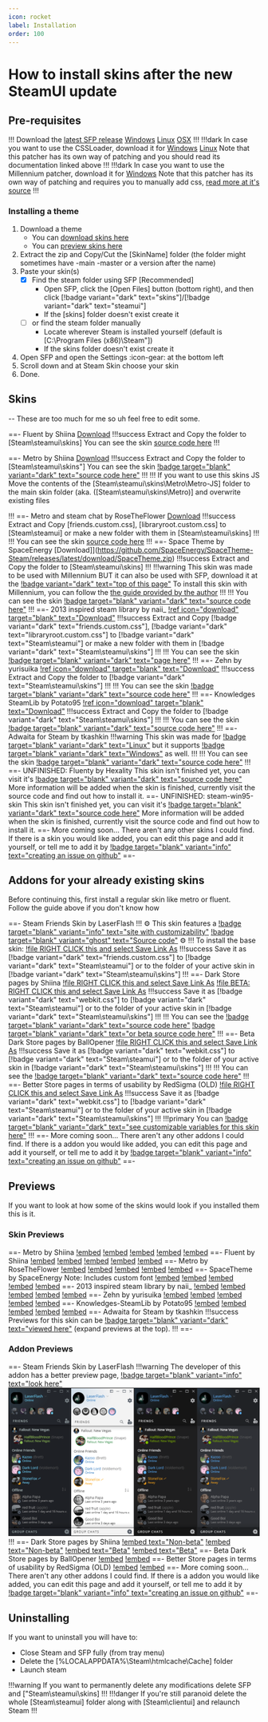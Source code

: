 ```yaml
---
icon: rocket
label: Installation
order: 100
---
```

# How to install skins after the new SteamUI update

## Pre-requisites

!!! Download the [latest SFP release](https://github.com/PhantomGamers/SFP/releases)
[Windows](https://github.com/PhantomGamers/SFP/releases/latest/download/SFP_UI-win10-x64-SelfContained.zip) [Linux](https://github.com/PhantomGamers/SFP/releases/latest/download/SFP_UI-linux-x64-SelfContained.tar.gz) [OSX](https://github.com/PhantomGamers/SFP/releases/latest/download/SFP_UI-osx-x64-SelfContained.tar.gz)
!!!
!!!dark In case you want to use the CSSLoader, download it for [Windows](https://docs.deckthemes.com/CSSLoader/Install/#windows) [Linux](https://docs.deckthemes.com/CSSLoader/Install/#linux)
Note that this patcher has its own way of patching and you should read its documentation linked above
!!!
!!!dark In case you want to use the Millennium patcher, download it for [Windows](https://github.com/ShadowMonster99/millennium-steam-patcher/releases/latest/download/millennium.exe)
Note that this patcher has its own way of patching and requires you to manually add css, [read more at it's source](https://github.com/ShadowMonster99/millennium-steam-patcher/#readme)
!!!

### Installing a theme

1. Download a theme
   - You can [download skins here](#skins)
   - You can [preview skins here](#previews)
2. Extract the zip and Copy/Cut the [SkinName] folder (the folder might sometimes have -main -master or a version after the name)
3. Paste your skin(s)
   - [x] Find the steam folder using SFP [Recommended]
     - Open SFP, click the [Open Files] button (bottom right), and then click [!badge variant="dark" text="skins"]/[!badge variant="dark" text="steamui"]
     - If the [skins] folder doesn't exist create it
   - [ ] or find the steam folder manually
     - Locate wherever Steam is installed yourself (default is [C:\Program Files (x86)\Steam"])
     - If the skins folder doesn't exist create it
4. Open SFP and open the Settings :icon-gear: at the bottom left
5. Scroll down and at Steam Skin choose your skin
6. Done.

## Skins
-- These are too much for me so uh feel free to edit some.

==- Fluent by Shiina
[Download](https://download-directory.github.io/?url=https://github.com/AikoMidori/SteamSkins/tree/main/Fluent/)
!!!success Extract and Copy the folder to [Steam\steamui\skins]
You can see the skin [source code here](https://github.com/AikoMidori/SteamSkins)
!!!

==- Metro by Shiina
[Download](https://download-directory.github.io/?url=https://github.com/AikoMidori/SteamSkins/tree/main/Metro/)
!!!success Extract and Copy the folder to [Steam\steamui\skins"]
You can see the skin [!badge target="blank" variant="dark" text="source code here"](https://github.com/AikoMidori/SteamSkins)
!!!
!!! If you want to use this skins JS
Move the contents of the [Steam\steamui\skins\Metro\Metro-JS] folder to the main skin folder (aka. ([Steam\steamui\skins\Metro)] and overwrite existing files

!!!
==- Metro and steam chat by RoseTheFlower
[Download](https://github.com/RoseTheFlower/MetroSteam/archive/refs/heads/master.zip)
!!!success Extract and Copy [friends.custom.css], [libraryroot.custom.css] to [Steam\steamui] or make a new folder with them in [Steam\steamui\skins]
!!!
!!! You can see the skin [source code here](https://github.com/RoseTheFlower/MetroSteam)
!!!
==- Space Theme by SpaceEnergy
[Download]](https://github.com/SpaceEnergy/SpaceTheme-Steam/releases/latest/download/SpaceTheme.zip)
!!!success Extract and Copy the folder to [Steam\steamui\skins]
!!!
!!!warning This skin was made to be used with Millennium BUT it can also be used with SFP, download it at the [!badge variant="dark" text="top of this page"](/guides/installation.md#pre-requisites)
To install this skin with Millennium, you can follow the [the guide provided by the author](https://github.com/SpaceEnergy/SpaceTheme-Steam#installation)
!!!
!!! You can see the skin [!badge target="blank" variant="dark" text="source code here"](https://github.com/SpaceEnergy/SpaceTheme-Steam)
!!!
==- 2013 inspired steam library by naii_
[!ref icon="download" target="blank" text="Download"](https://gamebanana.com/mods/download/305429)
!!!success Extract and Copy [!badge variant="dark" text="friends.custom.css"], [!badge variant="dark" text="libraryroot.custom.css"] to [!badge variant="dark" text="Steam\steamui"] or make a new folder with them in [!badge variant="dark" text="Steam\steamui\skins"]
!!!
!!! You can see the skin [!badge target="blank" variant="dark" text="page here"](https://gamebanana.com/mods/305429)
!!!
==- Zehn by yurisuika
[!ref icon="download" target="blank" text="Download"](https://github.com/yurisuika/Zehn/archive/refs/heads/master.zip)
!!!success Extract and Copy the folder to [!badge variant="dark" text="Steam\steamui\skins"]
!!!
!!! You can see the skin [!badge target="blank" variant="dark" text="source code here"](https://github.com/yurisuika/Zehn)
!!!
==- Knowledges SteamLib by Potato95
[!ref icon="download" target="blank" text="Download"](https://github.com/Potato95/Knowledges-SteamLib/archive/refs/heads/master.zip)
!!!success Extract and Copy the folder to [!badge variant="dark" text="Steam\steamui\skins"]
!!!
!!! You can see the skin [!badge target="blank" variant="dark" text="source code here"](https://github.com/RoseTheFlower/MetroSteam)
!!!
==- Adwaita for Steam by tkashkin
!!!warning This skin was made for [!badge target="blank" variant="dark" text="Linux"](https://github.com/tkashkin/Adwaita-for-Steam#installation) but it supports [!badge target="blank" variant="dark" text="Windows"](https://docs.deckthemes.com/CSSLoader/Install/#windows) as well.
!!!
!!! You can see the skin [!badge target="blank" variant="dark" text="source code here"](https://github.com/tkashkin/Adwaita-for-Steam)
!!!
==- UNFINISHED: Fluenty by Hexality
This skin isn't finished yet, you can visit it's [!badge target="blank" variant="dark" text="source code here"](https://github.com/Hexality/Fluenty)
More information will be added when the skin is finished, currently visit the source code and find out how to install it.
==- UNFINISHED: steam-win95-skin
This skin isn't finished yet, you can visit it's [!badge target="blank" variant="dark" text="source code here"](https://github.com/2641a40fd44383320adde4b027a1d0b03bd550/steam-win95-skin)
More information will be added when the skin is finished, currently visit the source code and find out how to install it.
==- More coming soon...
There aren't any other skins I could find. If there is a skin you would like added, you can edit this page and add it yourself, or tell me to add it by [!badge target="blank" variant="info" text="creating an issue on github"](https://github.com/xamionex/steamskins/issues/new?assignees=xamionex&labels=documentation&projects=&template=change-request.md&title=)
==-

## Addons for your already existing skins

Before continuing this, first install a regular skin like metro or fluent.\
Follow the guide above if you don't know how

==- Steam Friends Skin by LaserFlash
!!! :gear: This skin features a [!badge target="blank" variant="info" text="site with customizability"](https://chat.lasr.skin/) [!badge target="blank" variant="ghost" text="Source code"](https://github.com/LaserFlash/steam-chat-skin/) :gear:
!!!
To install the base skin:
[!file RIGHT CLICK this and select Save Link As](https://raw.githubusercontent.com/LaserFlash/steam-chat-skin/main/friends.custom.css)
!!!success Save it as [!badge variant="dark" text="friends.custom.css"] to [!badge variant="dark" text="Steam\steamui"] or to the folder of your active skin in [!badge variant="dark" text="Steam\steamui\skins"]
!!!
==- Dark Store pages by Shiina
[!file RIGHT CLICK this and select Save Link As](https://raw.githubusercontent.com/AikoMidori/steam-dark-mode/master/webkit.css)
[!file BETA: RIGHT CLICK this and select Save Link As](https://raw.githubusercontent.com/AikoMidori/steam-dark-mode/beta/build/css/webkit.css)
!!!success Save it as [!badge variant="dark" text="webkit.css"] to [!badge variant="dark" text="Steam\steamui"] or to the folder of your active skin in [!badge variant="dark" text="Steam\steamui\skins"]
!!!
!!! You can see the [!badge target="blank" variant="dark" text="source code here"](https://github.com/AikoMidori/steam-dark-mode) [!badge target="blank" variant="dark" text="or beta source code here"](https://github.com/AikoMidori/steam-dark-mode/tree/beta)
!!!
==- Beta Dark Store pages by BallOpener
[!file RIGHT CLICK this and select Save Link As](https://raw.githubusercontent.com/BallOpener/steam-dark-mode/beta2/css/webkit.css)
!!!success Save it as [!badge variant="dark" text="webkit.css"] to [!badge variant="dark" text="Steam\steamui"] or to the folder of your active skin in [!badge variant="dark" text="Steam\steamui\skins"]
!!!
!!! You can see the [!badge target="blank" variant="dark" text="source code here"](https://github.com/BallOpener/steam-dark-mode/tree/beta2)
!!!
==- Better Store pages in terms of usability by RedSigma (OLD)
[!file RIGHT CLICK this and select Save Link As](/assets/css/webkit.css)
!!!success Save it as [!badge variant="dark" text="webkit.css"] to [!badge variant="dark" text="Steam\steamui"] or to the folder of your active skin in [!badge variant="dark" text="Steam\steamui\skins"]
!!!
!!!primary You can [!badge target="blank" variant="dark" text="see customizable variables for this skin here"](/assets/css/store.css)
!!!
==- More coming soon...
There aren't any other addons I could find. If there is a addon you would like added, you can edit this page and add it yourself, or tell me to add it by [!badge target="blank" variant="info" text="creating an issue on github"](https://github.com/xamionex/steamskins/issues/new?assignees=xamionex&labels=documentation&projects=&template=change-request.md&title=)
==-

## Previews

If you want to look at how some of the skins would look if you installed them this is it.

### Skin Previews

==- Metro by Shiina
[!embed](/assets/image-comparison/index.html?o=/assets/images/skins/default/library.png&n=/assets/images/skins/shiinametro/library.png)
[!embed](/assets/image-comparison/index.html?o=/assets/images/skins/default/game.png&n=/assets/images/skins/shiinametro/game.png)
[!embed](/assets/image-comparison/index.html?o=/assets/images/skins/default/store.png&n=/assets/images/skins/shiinametro/store.png)
[!embed](/assets/image-comparison/index.html?o=/assets/images/skins/default/overlay.png&n=/assets/images/skins/shiinametro/overlay.png)
[!embed](/assets/image-comparison/index.html?o=/assets/images/skins/default/friends.png&n=/assets/images/skins/shiinametro/friends.png)
==- Fluent by Shiina
[!embed](/assets/image-comparison/index.html?o=/assets/images/skins/default/library.png&n=/assets/images/skins/shiinafluent/library.png)
[!embed](/assets/image-comparison/index.html?o=/assets/images/skins/default/game.png&n=/assets/images/skins/shiinafluent/game.png)
[!embed](/assets/image-comparison/index.html?o=/assets/images/skins/default/store.png&n=/assets/images/skins/shiinafluent/store.png)
[!embed](/assets/image-comparison/index.html?o=/assets/images/skins/default/overlay.png&n=/assets/images/skins/shiinafluent/overlay.png)
[!embed](/assets/image-comparison/index.html?o=/assets/images/skins/default/friends.png&n=/assets/images/skins/shiinafluent/friends.png)
==- Metro by RoseTheFlower
[!embed](/assets/image-comparison/index.html?o=/assets/images/skins/default/library.png&n=/assets/images/skins/rosemetro/library.png)
[!embed](/assets/image-comparison/index.html?o=/assets/images/skins/default/game.png&n=/assets/images/skins/rosemetro/game.png)
[!embed](/assets/image-comparison/index.html?o=/assets/images/skins/default/store.png&n=/assets/images/skins/rosemetro/store.png)
[!embed](/assets/image-comparison/index.html?o=/assets/images/skins/default/overlay.png&n=/assets/images/skins/rosemetro/overlay.png)
[!embed](/assets/image-comparison/index.html?o=/assets/images/skins/default/friends.png&n=/assets/images/skins/rosemetro/friends.png)
==- SpaceTheme by SpaceEnergy
Note: Includes custom font
[!embed](/assets/image-comparison/index.html?o=/assets/images/skins/default/library.png&n=/assets/images/skins/spacetheme/library.png)
[!embed](/assets/image-comparison/index.html?o=/assets/images/skins/default/game.png&n=/assets/images/skins/spacetheme/game.png)
[!embed](/assets/image-comparison/index.html?o=/assets/images/skins/default/store.png&n=/assets/images/skins/spacetheme/store.png)
[!embed](/assets/image-comparison/index.html?o=/assets/images/skins/default/overlay.png&n=/assets/images/skins/spacetheme/overlay.png)
[!embed](/assets/image-comparison/index.html?o=/assets/images/skins/default/friends.png&n=/assets/images/skins/spacetheme/friends.png)
==- 2013 inspired steam library by naii_
[!embed](/assets/image-comparison/index.html?o=/assets/images/skins/default/library.png&n=/assets/images/skins/2013/library.png)
[!embed](/assets/image-comparison/index.html?o=/assets/images/skins/default/game.png&n=/assets/images/skins/2013/game.png)
[!embed](/assets/image-comparison/index.html?o=/assets/images/skins/default/store.png&n=/assets/images/skins/2013/store.png)
[!embed](/assets/image-comparison/index.html?o=/assets/images/skins/default/overlay.png&n=/assets/images/skins/2013/overlay.png)
[!embed](/assets/image-comparison/index.html?o=/assets/images/skins/default/friends.png&n=/assets/images/skins/2013/friends.png)
==- Zehn by yurisuika
[!embed](/assets/image-comparison/index.html?o=/assets/images/skins/default/library.png&n=/assets/images/skins/zehn/library.png)
[!embed](/assets/image-comparison/index.html?o=/assets/images/skins/default/game.png&n=/assets/images/skins/zehn/game.png)
[!embed](/assets/image-comparison/index.html?o=/assets/images/skins/default/store.png&n=/assets/images/skins/zehn/store.png)
[!embed](/assets/image-comparison/index.html?o=/assets/images/skins/default/overlay.png&n=/assets/images/skins/zehn/overlay.png)
[!embed](/assets/image-comparison/index.html?o=/assets/images/skins/default/friends.png&n=/assets/images/skins/zehn/friends.png)
==- Knowledges-SteamLib by Potato95
[!embed](/assets/image-comparison/index.html?o=/assets/images/skins/default/library.png&n=/assets/images/skins/knowledges/library.png)
[!embed](/assets/image-comparison/index.html?o=/assets/images/skins/default/game.png&n=/assets/images/skins/knowledges/game.png)
[!embed](/assets/image-comparison/index.html?o=/assets/images/skins/default/store.png&n=/assets/images/skins/knowledges/store.png)
[!embed](/assets/image-comparison/index.html?o=/assets/images/skins/default/overlay.png&n=/assets/images/skins/knowledges/overlay.png)
[!embed](/assets/image-comparison/index.html?o=/assets/images/skins/default/friends.png&n=/assets/images/skins/knowledges/friends.png)
==- Adwaita for Steam by tkashkin
!!!success Previews for this skin can be [!badge target="blank" variant="dark" text="viewed here"](https://github.com/tkashkin/Adwaita-for-Steam#previews) (expand previews at the top).
!!!
==-

### Addon Previews

==- Steam Friends Skin by LaserFlash
!!!warning The developer of this addon has a better preview page, [!badge target="blank" variant="info" text="look here"](https://chat.lasr.skin/)
![LaserFlash previews](/assets/images/addons/laserflash/friends.png)
!!!
==- Dark Store pages by Shiina
[!embed text="Non-beta"](/assets/image-comparison/index.html?o=/assets/images/skins/default/store.png&n=/assets/images/addons/shiina/store.png)
[!embed text="Non-beta"](/assets/image-comparison/index.html?o=/assets/images/skins/default/storepage.png&n=/assets/images/addons/shiina/storepage.png)
[!embed text="Beta"](/assets/image-comparison/index.html?o=/assets/images/skins/default/store.png&n=/assets/images/addons/shiina/storebeta.png)
[!embed text="Beta"](/assets/image-comparison/index.html?o=/assets/images/skins/default/storepage.png&n=/assets/images/addons/shiina/storebetapage.png)
==- Beta Dark Store pages by BallOpener
[!embed](/assets/image-comparison/index.html?o=/assets/images/skins/default/store.png&n=/assets/images/addons/ballopener/store.png)
[!embed](/assets/image-comparison/index.html?o=/assets/images/skins/default/storepage.png&n=/assets/images/addons/ballopener/storepage.png)
==- Better Store pages in terms of usability by RedSigma (OLD)
[!embed](/assets/image-comparison/index.html?o=/assets/images/skins/default/store.png&n=/assets/images/addons/redsigma/store.png)
[!embed](/assets/image-comparison/index.html?o=/assets/images/skins/default/storepage.png&n=/assets/images/addons/redsigma/storepage.png)
==- More coming soon...
There aren't any other addons I could find. If there is a addon you would like added, you can edit this page and add it yourself, or tell me to add it by [!badge target="blank" variant="info" text="creating an issue on github"](https://github.com/xamionex/steamskins/issues/new?assignees=xamionex&labels=documentation&projects=&template=change-request.md&title=)
==-

## Uninstalling

If you want to uninstall you will have to:

- Close Steam and SFP fully (from tray menu)
- Delete the [%LOCALAPPDATA%\Steam\htmlcache\Cache\] folder
- Launch steam

!!!warning If you want to permanently delete any modifications delete SFP and ["Steam\steamui\skins]
!!!
!!!danger If you're still paranoid delete the whole [Steam\steamui] folder along with [Steam\clientui] and relaunch Steam
!!!
